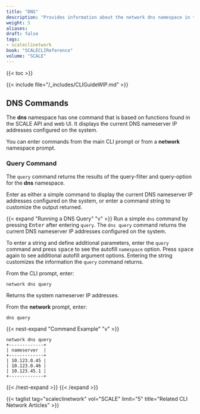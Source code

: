```yaml
---
title: "DNS"
description: "Provides information about the network dns namespace in the TrueNAS CLI. Includes command syntax and common commands."
weight: 5
aliases:
draft: false
tags:
- scaleclinetwork
book: "SCALECLIReference"
volume: "SCALE"
---
```


{{< toc >}}

{{< include file="/_includes/CLIGuideWIP.md" >}}

## DNS Commands

The **dns** namespace has one command that is based on functions found in the SCALE API and web UI.
It displays the current DNS nameserver IP addresses configured on the system.

You can enter commands from the main CLI prompt or from a **network** namespace prompt.

### Query Command

The `query` command returns the results of the query-filter and query-option for the **dns** namespace.

Enter as either a simple command to display the current DNS nameserver IP addresses configured on the system, or enter a command string to customize the output returned.

{{< expand "Running a DNS Query" "v" >}}
Run a simple `dns` command by pressing <kbd>Enter</kbd> after entering `query`.
The `dns query` command returns the current DNS nameserver IP addresses configured on the system.

To enter a string and define additional parameters, enter the `query` command and press <kbd>space</kbd> to see the autofill `namespace` option.
Press <kbd>space</kbd> again to see additional autofill argument options.
Entering the string customizes the information the `query` command returns.

From the CLI prompt, enter:

`network dns query`

Returns the system nameserver IP addresses.

From the **network** prompt, enter:

`dns query`

{{< nest-expand "Command Example" "v" >}}
```
network dns query
+-------------+
| nameserver  |
+-------------+
| 10.123.0.45 |
| 10.123.0.46 |
| 10.123.45.1 |
+-------------+
```
{{< /nest-expand >}}
{{< /expand >}}

{{< taglist tag="scaleclinetwork" vol="SCALE" limit="5" title="Related CLI Network Articles" >}}
